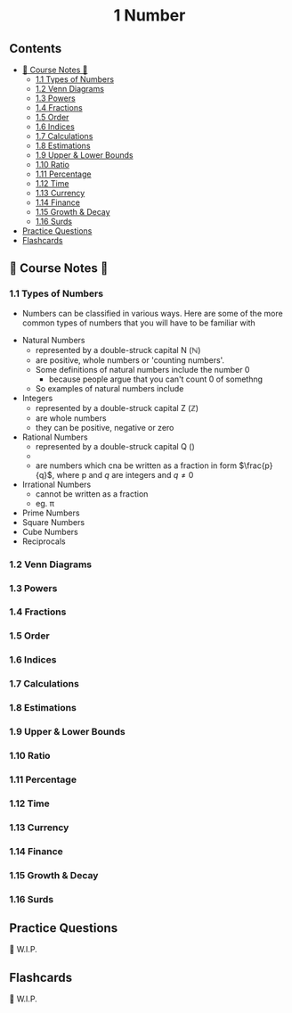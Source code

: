 <h1 align="center">1 Number</h1>

## Contents
- [📖 Course Notes 📖](#CourseNotes)
  - [1.1 Types of Numbers](#1.1TypesofNumbers)
  - [1.2 Venn Diagrams](#1.2VennDiagrams)
  - [1.3 Powers](#1.3Powers)
  - [1.4 Fractions](#1.4Fractions)
  - [1.5 Order](#1.5Order)
  - [1.6 Indices](#1.6Indices)
  - [1.7 Calculations](#1.7Calculations)
  - [1.8 Estimations](#1.8Estimations)
  - [1.9 Upper & Lower Bounds](#1.9Upper&LowerBounds)
  - [1.10 Ratio](#1.10Ratio)
  - [1.11 Percentage](#1.11Percentage)
  - [1.12 Time](#1.12Time)
  - [1.13 Currency](#1.13Currency)
  - [1.14 Finance](#1.14Finance)
  - [1.15 Growth & Decay](#1.15Growth&Decay)
  - [1.16 Surds](#1.16Surds)
- [Practice Questions](#PracticeQuestions)
- [Flashcards](#Flashcards)

<a name="CourseNotes"></a>
## 📖 Course Notes 📖
<a name="1.1TypesofNumbers"></a>
### 1.1 Types of Numbers
* <p>Numbers can be classified in various ways. Here are some of the more common types of numbers that you will have to be familiar with</p>
* Natural Numbers
    * represented by a double-struck capital N (ℕ)
    * are positive, whole numbers or 'counting numbers'.
    * Some definitions of natural numbers include the number 0
        * because people argue that you can't count 0 of somethng
    * So examples of natural numbers include 
* Integers
    * represented by a double-struck capital Z (ℤ)
    * are whole numbers
    * they can be positive, negative or zero
* Rational Numbers
    * represented by a double-struck capital Q ()
    * 
    * are numbers which cna be written as a fraction in form $\frac{p}{q}$, where p and $q$ are integers and $q\neq0$
* Irrational Numbers
    * cannot be written as a fraction
    * eg. π
* Prime Numbers
* Square Numbers
* Cube Numbers
* Reciprocals

<a name="1.2VennDiagrams"></a>
### 1.2 Venn Diagrams


<a name="1.3Powers"></a>
### 1.3 Powers


<a name="1.4Fractions"></a>
### 1.4 Fractions



<a name="1.5Order"></a>
### 1.5 Order


<a name="1.6Indices"></a>
### 1.6 Indices


<a name="1.7Calculations"></a>
### 1.7 Calculations


<a name="1.8Estimations"></a>
### 1.8 Estimations

<a name="1.9Upper&LowerBounds"></a>
### 1.9 Upper & Lower Bounds

<a name="1.10Ratio"></a>
### 1.10 Ratio


<a name="1.11Percentage"></a>
### 1.11 Percentage


<a name="1.12Time"></a>
### 1.12 Time


<a name="1.13Currency"></a>
### 1.13 Currency


<a name="1.14Finance"></a>
### 1.14 Finance


<a name="1.15Growth&Decay"></a>
### 1.15 Growth & Decay


<a name="1.16Surds"></a>
### 1.16 Surds

<a name="PracticeQuestions"></a>
## Practice Questions
🚧 W.I.P.

<a name="Flashcards"></a>
## Flashcards
🚧 W.I.P.
